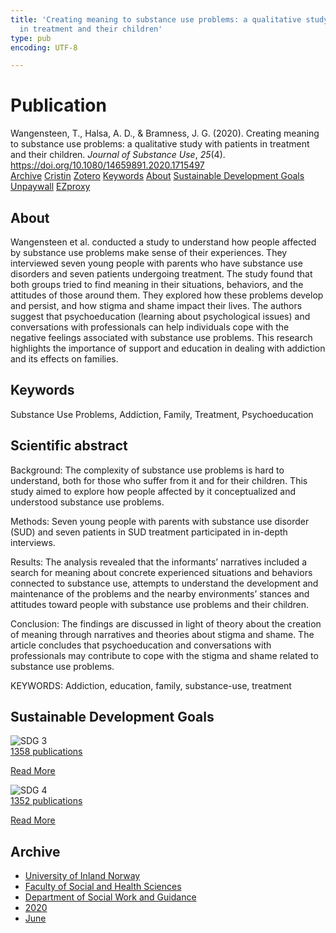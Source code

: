 ```yaml
---
title: 'Creating meaning to substance use problems: a qualitative study with patients
  in treatment and their children'
type: pub
encoding: UTF-8

---
```

<h1>Publication</h1>
<article id="csl-bib-container-66IQ6FPR" class="csl-bib-container">
  <div class="csl-bib-body"> <div class="csl-entry">Wangensteen, T., Halsa, A. D., &#38; Bramness, J. G. (2020). Creating meaning to substance use problems: a qualitative study with patients in treatment and their children. <i>Journal of Substance Use</i>, <i>25</i>(4). <a href="https://doi.org/10.1080/14659891.2020.1715497">https://doi.org/10.1080/14659891.2020.1715497</a></div> </div>
  <div class="csl-bib-buttons">
    <a href="#taxonomy-article-66IQ6FPR" alt="archive" class="csl-bib-button">Archive</a>
    <a href="https://app.cristin.no/results/show.jsf?id=1816183" alt="Cristin" class="csl-bib-button">Cristin</a>
    <a href="http://zotero.org/groups/5881554/items/66IQ6FPR" alt="Zotero" class="csl-bib-button">Zotero</a>
    <a href="#keywords-article-66IQ6FPR" alt="keywords" class="csl-bib-button">Keywords</a>
    <a href="#about-article-66IQ6FPR" alt="about_pub" class="csl-bib-button">About</a>
    <a href="#sdg-article-66IQ6FPR" alt="sdg" class="csl-bib-button">Sustainable Development Goals</a>
    <a href="https://doi.org/10.1080/14659891.2020.1715497" alt="Unpaywall" class="csl-bib-button">Unpaywall</a>
    <a href="https://doi.org/10.1080/14659891.2020.1715497" alt="EZproxy" class="csl-bib-button">EZproxy</a>
  </div>
  <div id="csl-bib-meta-container-66IQ6FPR"></div>
</article>
<div id="csl-bib-meta-66IQ6FPR" class="csl-bib-meta">
  <article id="about-article-66IQ6FPR" class="about_pub-article">
    <h1>About</h1>
    Wangensteen et al. conducted a study to understand how people affected by substance use problems make sense of their experiences. They interviewed seven young people with parents who have substance use disorders and seven patients undergoing treatment. The study found that both groups tried to find meaning in their situations, behaviors, and the attitudes of those around them. They explored how these problems develop and persist, and how stigma and shame impact their lives. The authors suggest that psychoeducation (learning about psychological issues) and conversations with professionals can help individuals cope with the negative feelings associated with substance use problems. This research highlights the importance of support and education in dealing with addiction and its effects on families.
  </article>
  <article id="keywords-article-66IQ6FPR" class="keywords-article">
    <h1>Keywords</h1>
    Substance Use Problems, Addiction, Family, Treatment, Psychoeducation
  </article>
  <article id="abstract-article-66IQ6FPR" class="abstract-article">
    <h1>Scientific abstract</h1>
    Background: The complexity of substance use problems is hard to understand, both for those who suffer from it and for their children. This study aimed to explore how people affected by it conceptualized and understood substance use problems. 
 
Methods: Seven young people with parents with substance use disorder (SUD) and seven patients in SUD treatment participated in in-depth interviews. 
 
Results: The analysis revealed that the informants’ narratives included a search for meaning about concrete experienced situations and behaviors connected to substance use, attempts to understand the development and maintenance of the problems and the nearby environments’ stances and attitudes toward people with substance use problems and their children. 
 
Conclusion: The findings are discussed in light of theory about the creation of meaning through narratives and theories about stigma and shame. The article concludes that psychoeducation and conversations with professionals may contribute to cope with the stigma and shame related to substance use problems. 
 
KEYWORDS: Addiction, education, family, substance-use, treatment
  </article>
  <article id="sdg-article-66IQ6FPR" class="sdg-article">
    <h1>Sustainable Development Goals</h1>
    <div class="sdg-container"><div id="sdg3" class="sdg">
        <img src="{{< params subfolder >}}images/sdg/sdg03_en.png" class="image" alt="SDG 3">
        <div class="sdg-overlay">
          <a href="/en/archive/?key=?sdg=3#archive" class="sdg-publication-count"><span>1358</span> publications</a>
          <p><a href="https://sdgs.un.org/goals/goal3" class="sdg-read-more">Read More</a></p>
        </div>
      </div> <div id="sdg4" class="sdg">
        <img src="{{< params subfolder >}}images/sdg/sdg04_en.png" class="image" alt="SDG 4">
        <div class="sdg-overlay">
          <a href="/en/archive/?key=?sdg=4#archive" class="sdg-publication-count"><span>1352</span> publications</a>
          <p><a href="https://sdgs.un.org/goals/goal4" class="sdg-read-more">Read More</a></p>
        </div>
      </div></div>
  </article>
  <article id="taxonomy-article-66IQ6FPR" class="taxonomy-article">
    <h1>Archive</h1>
    <ul>
      <li>
        <a href="/en/archive/?key=3DCRN523">University of Inland Norway</a>
      </li>
      <li>
        <a href="/en/archive/?key=IDKFS3MX">Faculty of Social and Health Sciences</a>
      </li>
      <li>
        <a href="/en/archive/?key=CU4VFGCV">Department of Social Work and Guidance</a>
      </li>
      <li>
        <a href="/en/archive/?key=FLJPCLYW">2020</a>
      </li>
      <li>
        <a href="/en/archive/?key=AVDSNMCG">June</a>
      </li>
    </ul>
  </article>
</div>
